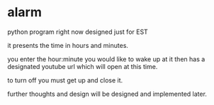 # alarm

python program
right now designed just for EST

it presents the time in hours and minutes.

you enter the hour:minute
you would like to wake up at 
it then has a designated youtube url which will open at this time.

to turn off you must get up and close it.

further thoughts and design will be designed and implemented later.
